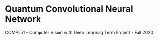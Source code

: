 # Quantum Convolutional Neural Network

COMP551 - Computer Vision with Deep Learning
Term Project - Fall 2020 

